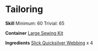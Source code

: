 <!-- TITLE: Slick Quicksilver Swatch -->
<!-- SUBTITLE: Made from a bizarre hybrid of oily quicksilver and spider webbing -->

# Tailoring
**Skill**
Minimum: 60
Trivial: 65

**Container**
[Large Sewing Kit](large-sewing-kit)

**Ingredients**
[Slick Quicksilver Webbing](slick-quicksilver-webbing) x 4
